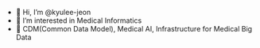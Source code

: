 - 👋 Hi, I’m @kyulee-jeon
- 👀 I’m interested in Medical Informatics
- 🌱 CDM(Common Data Model), Medical AI, Infrastructure for Medical Big Data

<!---
kyulee-jeon/kyulee-jeon is a ✨ special ✨ repository because its `README.md` (this file) appears on your GitHub profile.
You can click the Preview link to take a look at your changes.
--->
